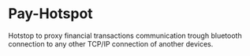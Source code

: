 # Pay-Hotspot
Hotstop to proxy financial transactions communication trough bluetooth connection to any other TCP/IP connection of another devices.
